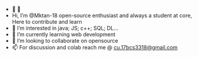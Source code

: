- 👋 👋
- Hi, I’m @Mktan-18 open-source enthusiast and always a student at core, Here to contribute and learn
- 👀 I’m interested in java; JS; c++; SQL; DL...
- 🌱 I’m currently learning web development
- 💞️ I’m looking to collaborate on opensource
- 📫 For discussion and colab reach me @ cu.17bcs3318@gmail.com

<!---
Mktan-18/Mktan-18 is a ✨ special ✨ repository because its `README.md` (this file) appears on your GitHub profile.
You can click the Preview link to take a look at your changes.
--->

